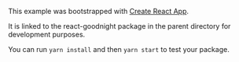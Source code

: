This example was bootstrapped with [Create React App](https://github.com/facebook/create-react-app).

It is linked to the react-goodnight package in the parent directory for development purposes.

You can run `yarn install` and then `yarn start` to test your package.
